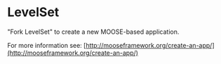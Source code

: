 LevelSet
=====

"Fork LevelSet" to create a new MOOSE-based application.

For more information see: [http://mooseframework.org/create-an-app/](http://mooseframework.org/create-an-app/)
